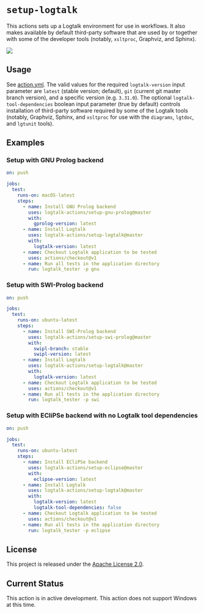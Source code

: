 # `setup-logtalk`

This actions sets up a Logtalk environment for use in workflows. It also makes available by default third-party software that are used by or together with some of the developer tools (notably, `xsltproc`, Graphviz, and Sphinx).

![](https://github.com/logtalk-actions/setup-logtalk/workflows/Test/badge.svg)

## Usage

See [action.yml](action.yml). The valid values for the required `logtalk-version` input parameter are `latest` (stable version; default), `git` (current git master branch version), and a specific version (e.g. `3.31.0`). The optional `logtalk-tool-dependencies` boolean input parameter (true by default) controls installation of third-party software required by some of the Logtalk tools (notably, Graphviz, Sphinx, and `xsltproc`  for use with the `diagrams`, `lgtdoc`, and `lgtunit` tools).

## Examples

### Setup with GNU Prolog backend

```yml
on: push

jobs:
  test:
    runs-on: macOS-latest
    steps:
      - name: Install GNU Prolog backend
        uses: logtalk-actions/setup-gnu-prolog@master
        with:
          gprolog-version: latest
      - name: Install Logtalk
        uses: logtalk-actions/setup-logtalk@master
        with:
          logtalk-version: latest
      - name: Checkout Logtalk application to be tested
        uses: actions/checkout@v1
      - name: Run all tests in the application directory
        run: logtalk_tester -p gnu
```

### Setup with SWI-Prolog backend

```yml
on: push

jobs:
  test:
    runs-on: ubuntu-latest
    steps:
      - name: Install SWI-Prolog backend
        uses: logtalk-actions/setup-swi-prolog@master
        with:
          swipl-branch: stable
          swipl-version: latest
      - name: Install Logtalk
        uses: logtalk-actions/setup-logtalk@master
        with:
          logtalk-version: latest
      - name: Checkout Logtalk application to be tested
        uses: actions/checkout@v1
      - name: Run all tests in the application directory
        run: logtalk_tester -p swi
```

### Setup with ECliPSe backend with no Logtalk tool dependencies
```yml
on: push

jobs:
  test:
    runs-on: ubuntu-latest
    steps:
      - name: Install ECliPSe backend
        uses: logtalk-actions/setup-eclipse@master
        with:
          eclipse-version: latest
      - name: Install Logtalk
        uses: logtalk-actions/setup-logtalk@master
        with:
          logtalk-version: latest
          logtalk-tool-dependencies: false
      - name: Checkout Logtalk application to be tested
        uses: actions/checkout@v1
      - name: Run all tests in the application directory
        run: logtalk_tester -p eclipse
```

## License

This project is released under the [Apache License 2.0](LICENSE).

## Current Status

This action is in active development. This action does not support Windows at this time.
